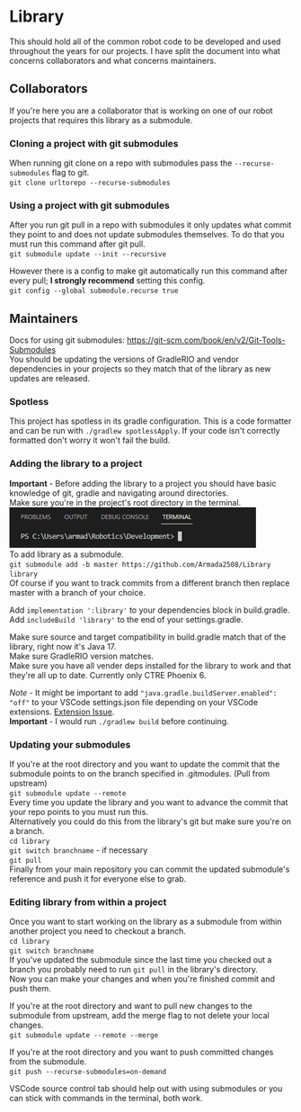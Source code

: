 # Library 

This should hold all of the common robot code to be developed and used throughout the years for our projects. I have split the document into what concerns collaborators and what concerns maintainers.

## Collaborators
If you're here you are a collaborator that is working on one of our robot projects that requires this library as a submodule.
### Cloning a project with git submodules
When running git clone on a repo with submodules pass the `--recurse-submodules` flag to git. <br>
`git clone urltorepo --recurse-submodules` <br>
### Using a project with git submodules
After you run git pull in a repo with submodules it only updates what commit they point to and does not update submodules themselves. To do that you must run this command after git pull. <br>
`git submodule update --init --recursive` <br>

However there is a config to make git automatically run this command after every pull; **I strongly recommend** setting this config. <br>
`git config --global submodule.recurse true` <br>
## Maintainers
Docs for using git submodules: https://git-scm.com/book/en/v2/Git-Tools-Submodules <br>
You should be updating the versions of GradleRIO and vendor dependencies in your projects so they match that of the library as new updates are released. 
### Spotless
This project has spotless in its gradle configuration. This is a code formatter and can be run with `./gradlew spotlessApply`. If your code isn't correctly formatted don't worry it won't fail the build.
### Adding the library to a project
**Important** - Before adding the library to a project you should have basic knowledge of git, gradle and navigating around directories. <br>
Make sure you're in the project's root directory in the terminal. <br>
![](imgs/terminal.png) <br>
To add library as a submodule. <br>
`git submodule add -b master https://github.com/Armada2508/Library library` <br>
Of course if you want to track commits from a different branch then replace master with a branch of your choice.

Add `implementation ':library'` to your dependencies block in build.gradle. <br>
Add `includeBuild 'library'` to the end of your settings.gradle.

Make sure source and target compatibility in build.gradle match that of the library, right now it's Java 17. <br>
Make sure GradleRIO version matches. <br>
Make sure you have all vender deps installed for the library to work and that they're all up to date. Currently only CTRE Phoenix 6. <br>

*Note* - It might be important to add `"java.gradle.buildServer.enabled": "off"` to your VSCode settings.json file depending on your VSCode extensions. [Extension Issue](https://github.com/microsoft/vscode-gradle/issues/1435). <br>
**Important** - I would run `./gradlew build` before continuing. <br>
### Updating your submodules
If you're at the root directory and you want to update the commit that the submodule points to on the branch specified in .gitmodules. (Pull from upstream)<br>
`git submodule update --remote` <br>
Every time you update the library and you want to advance the commit that your repo points to you must run this. <br>
Alternatively you could do this from the library's git but make sure you're on a branch. <br>
`cd library` <br>
`git switch branchname` - if necessary <br>
`git pull` <br>
Finally from your main repository you can commit the updated submodule's reference and push it for everyone else to grab.  
### Editing library from within a project
Once you want to start working on the library as a submodule from within another project you need to checkout a branch. <br>
`cd library` <br>
`git switch branchname` <br>
If you've updated the submodule since the last time you checked out a branch you probably need to run `git pull` in the library's directory. <br>
Now you can make your changes and when you're finished commit and push them.

If you're at the root directory and want to pull new changes to the submodule from upstream, add the merge flag to not delete your local changes. <br>
`git submodule update --remote --merge`

If you're at the root directory and you want to push committed changes from the submodule. <br>
`git push --recurse-submodules=on-demand`

VSCode source control tab should help out with using submodules or you can stick with commands in the terminal, both work.

